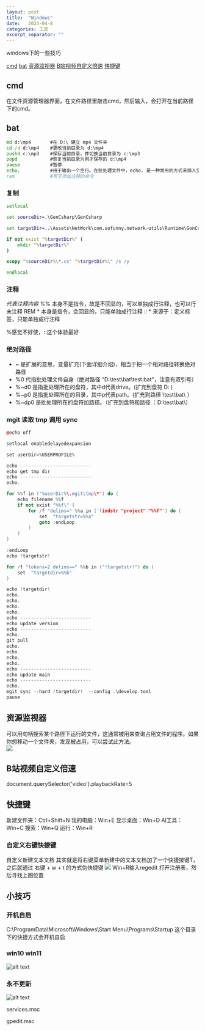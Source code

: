 ```yaml
---
layout: post
title:  "Windows"
date:   2024-04-8
categories: 工具
excerpt_separator: ""
---
```


windows下的一些技巧

[cmd](#cmd)
[bat](#bat)
[资源监视器](#资源监视器)
[B站视频自定义倍速](#B站视频自定义倍速)
[快捷键](#快捷键)
## cmd
在文件资源管理器界面，在文件路径里敲击cmd，然后输入，会打开在当前路径下的cmd。

## bat

```bat
md d:\mp4       #在 D:\ 建立 mp4 文件夹
cd /d d:\mp4    #更改当前目录为 d:\mp4
pushd c:\mp3    #保存当前目录，并切换当前目录为 c:\mp3
popd            #恢复当前目录为刚才保存的 d:\mp4
pause           #暂停
echo.           #用于输出一个空行。在批处理文件中，echo. 是一种常用的方式来插入空行。
rem             #用于添加注释的命令
```

### 复制

```bat
setlocal  

set sourceDir=.\GenCsharp\GenCsharp

set targetDir=..\Assets\NetWork\com.sofunny.network-utils\Runtime\GenCsharp

if not exist "%targetDir%" (  
    mkdir "%targetDir%"  
)

xcopy "%sourceDir%\*.cs" "%targetDir%\" /s /y  

endlocal  
```

### 注释

*代表注释内容
%*%  本身不是指令，故是不回显的，可以单独成行注释，也可以行末注释
REM * 本身是指令，会回显的，只能单独成行注释
::  * 来源于：定义标签，只能单独成行注释

%感觉不好使，::这个体验最好

### 绝对路径

- ~           是扩展的意思，变量扩充(下面详细介绍)，相当于把一个相对路径转换绝对路径
- %0          代指批处理文件自身（绝对路径 "D:\test\bat\test.bat"，注意有双引号）
- %~d0        是指批处理所在的盘符，其中d代表drive。(扩充到盘符 D: )
- %~p0        是指批处理所在的目录，其中p代表path。(扩充到路径 \test\bat\ ）
- %~dp0       是批处理所在的盘符加路径。（扩充到盘符和路径 ：D:\test\bat\）

### mgit 读取 tmp 调用 sync

```Cpp
@echo off

setlocal enabledelayedexpansion 

set userDir=%USERPROFILE%

echo --------------------------
echo get tmp dir
echo --------------------------
echo.

for %%f in ("%userDir%\.mgit\tmp\*") do (
	echo filename %%f 
	if not exist "%%f\" (
		for /f "delims=" %%a in ('findstr "project" "%%f"') do (	
			set  "targetstr=%%a"
			goto :endLoop
		)
	)
)

:endLoop 
echo !targetstr!

for /f "tokens=2 delims==" %%b in ("!targetstr!") do (
	set  "targetdir=%%b"
)

echo !targetdir!
echo.
echo.
echo.
echo.
echo --------------------------
echo update version
echo --------------------------
echo.
git pull
echo.
echo.
echo.
echo.
echo --------------------------
echo update main
echo --------------------------
echo.
mgit sync --hard !targetdir!  --config .\develop.toml
pause
```


## 资源监视器
可以用句柄搜索某个路径下运行的文件，这通常被用来查询占用文件的程序。如果你想移动一个文件夹，发现被占用，可以尝试此方法。  
![](../../../assets/tools/windows/1.png)

## B站视频自定义倍速
document.querySelector('video').playbackRate=5

## 快捷键
新建文件夹：Ctrl+Shift+N
我的电脑：Win+E
显示桌面：Win+D
AI工具：Win+C
搜索：Win+Q
运行：Win+R

### 自定义右键快捷键
自定义新建文本文档
其实就是将右键菜单新建中的文本文档加了一个快捷按键T，之后就通过 右键 + w + t 的方式伪快捷键
![](../../../assets/tools/windows/2.png)
Win+R输入regedit 打开注册表，然后寻找上图位置

## 小技巧
### 开机自启
C:\ProgramData\Microsoft\Windows\Start Menu\Programs\Startup
这个目录下的快捷方式会开机自启

### win10 win11
![alt text](image.png)

### 永不更新

![alt text](image-1.png)

services.msc

gpedit.msc